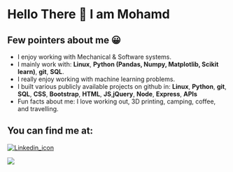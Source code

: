 
<h1> Hello There &#128075 I am Mohamd </h1>
<h2>Few pointers about me &#128512</h2>

<ul>


<li>
  I enjoy working with Mechanical & Software systems.
</li>
  
<li>
I mainly work with: <b>Linux</b>, <b>Python (Pandas, Numpy, Matplotlib, Scikit learn)</b>, <b>git</b>, <b>SQL</b>.
</li>
  
<li>
I really enjoy working with machine learning problems. 
  
  </li>
  
  
  <li>
I built various publicly available projects on github in: <b>Linux</b>, <b>Python</b>, <b>git</b>, <b>SQL</b>, <b>CSS</b>, <b>Bootstrap</b>, <b>HTML</b>, <b>JS</b>,<b>jQuery</b>, <b>Node</b>, <b>Express</b>, <b> APIs</b>
</li>
  
  
<li>
Fun facts about me: I love working out, 3D printing, camping, coffee, and travelling. 
  </li>
</ul>

<h2>You can find me at:</h2>
<a href="https://www.linkedin.com/in/mohamd-imad-a2196b89/"><img src="https://content.linkedin.com/content/dam/me/business/en-us/amp/brand-site/v2/bg/LI-Bug.svg.original.svg" alt="Linkedin_icon">
</a>

<a href="https://scholar.google.com/citations?user=jIMbjc8AAAAJ&hl=en"><img src="https://scholar.google.ca/intl/en/scholar/images/1x/scholar_logo_64dp.png">
</a>
